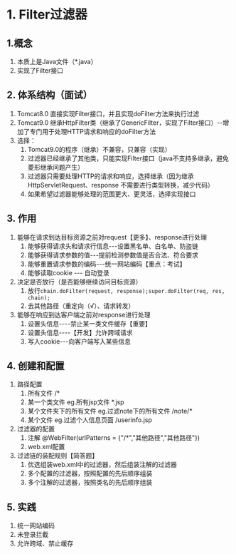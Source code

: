 # 1. Filter过滤器
## 1.概念
1. 本质上是Java文件（*.java）
2. 实现了Filter接口
## 2. 体系结构（面试）
1. Tomcat8.0 直接实现Filter接口，并且实现doFilter方法来执行过滤
2. Tomcat9.0 继承HttpFilter类（继承了GenericFilter，实现了Filter接口）--增加了专门用于处理HTTP请求和响应的doFilter方法
3. 选择：
	1. Tomcat9.0的程序（继承）不兼容，只兼容（实现）
	2. 过滤器已经继承了其他类，只能实现Filter接口（java不支持多继承，避免菱形继承问题产生）
	3. 过滤器只需要处理HTTP的请求和响应，选择继承（因为继承HttpServletRequest、response 不需要进行类型转换，减少代码）
	4. 如果希望过滤器能够处理的范围更大、更灵活，选择实现接口
## 3. 作用
1. 能够在请求到达目标资源之前对request【更多】、response进行处理
	1. 能够获得请求头和请求行信息---设置黑名单、白名单、防盗链
	2. 能够获得请求参数的值---提前检测参数值是否合法、符合要求
	3. 能够重置请求参数的编码---统一网站编码【重点：考试】
	4. 能够读取cookie --- 自动登录
2. 决定是否放行（是否能够继续访问目标资源）
	1. 放行```chain.doFilter(request, response);super.doFilter(req, res, chain);```
	2. 去其他路径（重定向（√）、请求转发）
3. 能够在响应到达客户端之前对response进行处理
	1. 设置头信息----禁止某一类文件缓存【重要】
	2. 设置头信息----【开发】允许跨域请求
	3. 写入cookie---向客户端写入某些信息
## 4. 创建和配置
1. 路径配置
	1. 所有文件 /*
	2. 某一个类文件  eg.所有jsp文件 *.jsp
	3. 某个文件夹下的所有文件  eg.过滤note下的所有文件 /note/*
	4. 某个文件 eg.过滤个人信息页面 /userinfo.jsp
2. 过滤器的配置
	1. 注解 @WebFilter(urlPatterns = {"/*","其他路径","其他路径"})
	2. web.xml配置
3. 过滤链的装配规则【简答题】
	1. 优选组装web.xml中的过滤器，然后组装注解的过滤器
	2. 多个配置的过滤器，按照配置的先后顺序组装
	3. 多个注解的过滤器，按照类名的先后顺序组装
## 5. 实践
1. 统一网站编码
2. 未登录拦截
3. 允许跨域、禁止缓存
